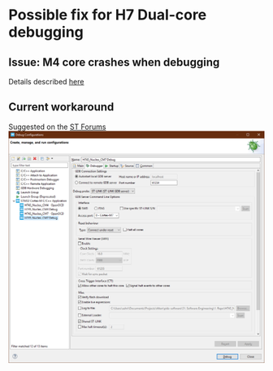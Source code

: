 # Possible fix for H7 Dual-core debugging

## Issue: M4 core crashes when debugging
Details described [here](dual_core_debugging.md)

## Current workaround
Suggested on the [ST Forums](https://community.st.com/0D70X000007Qwhs?fromEmail=1&s1oid=00Db0000000YtG6&s1nid=0DB0X000000DYbd&s1uid=0050X000009yweL&s1ext=0&emkind=chatterCommentNotification&emtm=1582032262174&emvtk=yVXc2Ek17Ya3DVNlJFcHLafPK_WWCDCJsuQh7UFIGAk%3D)
![Working](Images/m7_debugger_fixed.png)


